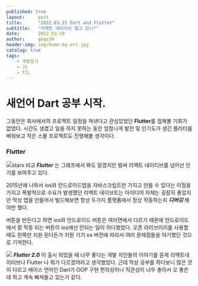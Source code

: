 ```yaml
---
published: true
layout:     post
title:      "2022.03.21 Dart and Flutter"
subtitle:   "리액트 네이티브 떨고 있니?"
date:       2022-03-19
author:     gogoJH
header-img: img/home-bg-art.jpg
catalog: true
tags:
    - 개발일기
    - JS
    - TIL
---
```

# 새언어 Dart 공부 시작.

그동안은 회사에서의 프로젝트 일정을 쳐낸다고 관심있었던 **Flutter**를 접해볼 
기회가 없었다.
시간도 생겼고 일을 하지 못하는 동안 엄청나게 발전 및 인기도가 생긴 플러터를 배워보고 작은 스몰 프로젝트도 진행해볼 생각이다.

### Flutter 
![stars 비교](https://ichi.pro/assets/images/max/724/0*g9h3ryw801Lx6Lzu)
***Flutter*** 는 그래프에서 봐도 알겠지만 벌써 리액트 네이티브를 넘어선 인기를 보여주고 있다.

2015년에 나와서 ios와 안드로이드앱을 자바스크립트만 가지고 만들 수 있다는 이점을 가지고 폭발적으로 수요가 발생했던 리액트 네이브트는 아이디어 자체는 굉장히 좋았지만 막상 앱을 만들어서 빌드해보면 항상 두가지 플랫폼에서 정상 작동하는지 ***디버깅*** 해야만 했다.

버튼을 만든다고 하면 ios와 안드로이드 버튼은 여러면에서 다르기 때문에 안드로이드에서  잘 작동 되는 버튼이 ios에선 안되는 일이 허다했었다. 오픈 라이브러리를 사용할 때도 한쪽만 지원 된다든가 지원 기기 os 버전에 따라서 여러 문제점들을 야기했던 것으로 기억한다.

![](https://encrypted-tbn0.gstatic.com/images?q=tbn:ANd9GcSmt5COK8kAoQFSW7exx1-LBfSXR0XFyCkZ-w&usqp=CAU)
***Flutter 2.0*** 이 출시 되었을 때 너무 좋다는 개발 지인들의 이야기를 듣게  리액트네이티브나 Flutter 나 뭐가 다르겠어라고 생각했었다.
근데 막상 공부를 하다보니 많은 것이 다르고 베이스 언어인 Dart가 OOP 구현 편의성이나 직관성이 너무 좋아서 오 좋은데 하고 계속 빠져들고 있는거 같다.
<!--stackedit_data:
eyJoaXN0b3J5IjpbMTM3MjQ4NjQwOCwxMzExNjE3NDE3LC0xNT
c3NTExNjE2LDIwOTk4NjQ0NDIsLTIwNjI4NTU5NTUsMzAyOTg0
MzIsMTAwODA1NzY1Miw2NTQ2MjUwNjRdfQ==
-->
